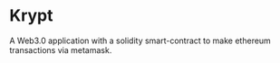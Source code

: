 # Krypt
A Web3.0 application with a solidity smart-contract to make ethereum transactions via metamask.
